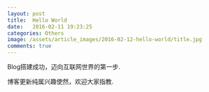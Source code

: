 ```yaml
---
layout: post
title:  Hello World
date:   2016-02-11 19:23:25
categories: Others
image: /assets/article_images/2016-02-12-hello-world/title.jpg
comments: true
---
```


Blog搭建成功，迈向互联网世界的第一步.

博客更新纯属兴趣使然，欢迎大家指教.
